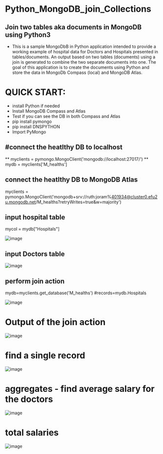 # Python_MongoDB_join_Collections
## Join two tables aka documents in MongoDB using Python3
* This is a sample MongoDbB in Python application intended to provide a working example of hospital data for Doctors and Hospitals presented in tables/documents. An output based on two tables (documents) using a join is generated to combine the two separate documents into one. The goal of this application is to create the documents using Python and store the data in MongoDb Compass (local) and MongoDB Atlas.
# QUICK START:
* install Python if needed
* Install MongoDB Compass and Atlas
* Test if you can see the DB in both Compass and Atlas
* pip install pymongo
* pip install DNSPYTHON
* Import PyMongo

## #connect the heatlthy DB to localhost
** myclients = pymongo.MongoClient('mongodb://localhost:27017/')
** mydb = myclients['M_healths']
## connect the heatlthy DB to MongoDB Atlas
myclients = pymongo.MongoClient('mongodb+srv://ruth:joram%401934@cluster0.efu2u.mongodb.net/M_healths?retryWrites=true&w=majority')

## input hospital table
mycol = mydb["Hospitals"]

![image](https://user-images.githubusercontent.com/17750481/112547524-e97b9500-8dcb-11eb-8b49-9360ad3d3ad0.png)
## input Doctors table
![image](https://user-images.githubusercontent.com/17750481/112547681-2182d800-8dcc-11eb-8862-6e67fb106152.png)

## perform join action
mydb=myclients.get_database('M_healths')
#records=mydb.Hospitals

![image](https://user-images.githubusercontent.com/17750481/112548855-f13c3900-8dcd-11eb-94d3-e80455bebcb6.png)
# Output of the join action
![image](https://user-images.githubusercontent.com/17750481/112548988-25aff500-8dce-11eb-82a9-576bebd6b6ac.png)
# find a single record
![image](https://user-images.githubusercontent.com/17750481/112549105-542dd000-8dce-11eb-8e6a-c97d558507f9.png)
# aggregates - find average salary for the doctors
![image](https://user-images.githubusercontent.com/17750481/112549240-893a2280-8dce-11eb-88d6-a2b1ac63d482.png)
# total salaries
![image](https://user-images.githubusercontent.com/17750481/112549332-aff85900-8dce-11eb-91bc-b85a49a4de88.png)




